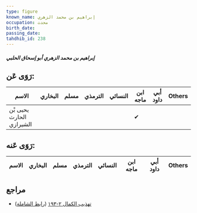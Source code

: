 ```yaml
---
type: figure
known_name: إبراهيم بن محمد الزهري
occupation: محدث
birth_date:
passing_date:
tahdhib_id: 238
---
```

##### إبراهيم بن محمد الزهري أبو إسحاق الحلبي

## رَوَى عَن:
| الاسم                    | البخاري | مسلم | الترمذي | النسائي | ابن ماجه | أبي داود | Others |
| ------------------------ | ------- | ---- | ------- | ------- | -------- | -------- | ------ |
| يحيى بْن الحارث الشيرازي |         |      |         |         | ✔        |          |        |
## رَوَى عَنه:
| الاسم | البخاري | مسلم | الترمذي | النسائي | ابن ماجه | أبي داود | Others |
| ----- | ------- | ---- | ------- | ------- | -------- | -------- | ------ |
## مراجع
- [تهذيب الكمال ٢-١٩٣](obsidian://open?vault=Tahdhib-al-Kamal&file=Figures/٢٣٨-إبراهيم%20بن%20محمد%20الزهري%20أبو%20إسحاق%20الحلبي) ([رابط الشاملة](https://shamela.ws/book/3722/674))